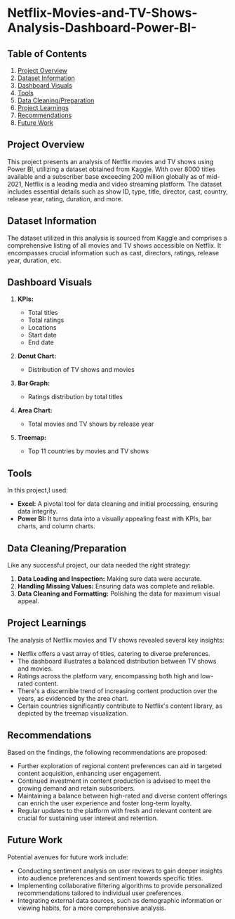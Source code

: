 # Netflix-Movies-and-TV-Shows-Analysis-Dashboard-Power-BI-


## Table of Contents

1. [Project Overview](#project-overview)
2. [Dataset Information](#dataset-information)
3. [Dashboard Visuals](#dashboard-visuals)
4. [Tools](#tools)
5. [Data Cleaning/Preparation](#data-cleaningpreparation)
6. [Project Learnings](#project-learnings)
7. [Recommendations](#recommendations)
8. [Future Work](#future-work)

## Project Overview

This project presents an analysis of Netflix movies and TV shows using Power BI, utilizing a dataset obtained from Kaggle. With over 8000 titles available and a subscriber base exceeding 200 million globally as of mid-2021, Netflix is a leading media and video streaming platform. The dataset includes essential details such as show ID, type, title, director, cast, country, release year, rating, duration, and more.

## Dataset Information

The dataset utilized in this analysis is sourced from Kaggle and comprises a comprehensive listing of all movies and TV shows accessible on Netflix. It encompasses crucial information such as cast, directors, ratings, release year, duration, etc.

## Dashboard Visuals

1. **KPIs:**
   - Total titles
   - Total ratings
   - Locations
   - Start date
   - End date

2. **Donut Chart:**
   - Distribution of TV shows and movies

3. **Bar Graph:**
   - Ratings distribution by total titles

4. **Area Chart:**
   - Total movies and TV shows by release year

5. **Treemap:**
   - Top 11 countries by movies and TV shows

## Tools

In this project,I used:

- **Excel:** A pivotal tool for data cleaning and initial processing, ensuring data integrity.
- **Power BI:** It  turns data into a visually appealing feast with KPIs, bar charts, and column charts.

## Data Cleaning/Preparation

Like any successful project, our data needed the right strategy:

1. **Data Loading and Inspection:** Making sure data were accurate.
2. **Handling Missing Values:** Ensuring data was complete and reliable.
3. **Data Cleaning and Formatting:** Polishing the data for maximum visual appeal.

## Project Learnings

The analysis of Netflix movies and TV shows revealed several key insights:

- Netflix offers a vast array of titles, catering to diverse preferences.
- The dashboard illustrates a balanced distribution between TV shows and movies.
- Ratings across the platform vary, encompassing both high and low-rated content.
- There's a discernible trend of increasing content production over the years, as evidenced by the area chart.
- Certain countries significantly contribute to Netflix's content library, as depicted by the treemap visualization.

## Recommendations

Based on the findings, the following recommendations are proposed:

- Further exploration of regional content preferences can aid in targeted content acquisition, enhancing user engagement.
- Continued investment in content production is advised to meet the growing demand and retain subscribers.
- Maintaining a balance between high-rated and diverse content offerings can enrich the user experience and foster long-term loyalty.
- Regular updates to the platform with fresh and relevant content are crucial for sustaining user interest and retention.

## Future Work

Potential avenues for future work include:

- Conducting sentiment analysis on user reviews to gain deeper insights into audience preferences and sentiment towards specific titles.
- Implementing collaborative filtering algorithms to provide personalized recommendations tailored to individual user preferences.
- Integrating external data sources, such as demographic information or viewing habits, for a more comprehensive analysis.


